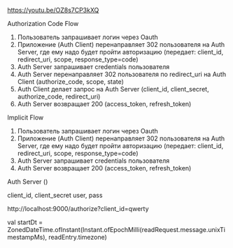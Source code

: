 https://youtu.be/OZ8s7CP3kXQ

Authorization Code Flow
1. Пользователь запрашивает логин через Oauth
2. Приложение (Auth Client) перенаправляет 302 пользователя на Auth Server, где ему надо будет пройти авторизацию (передает: client_id, redirect_uri, scope, response_type=code)
3. Auth Server запрашивает credentials пользователя
4. Auth Server перенаправляет 302 пользователя по redirect_uri на Auth Client (authorize_code, scope, state)
5. Auth Client делает запрос на Auth Server (client_id, client_secret, authorize_code, redirect_uri)
6. Auth Server возвращает 200 (access_token, refresh_token)

Implicit Flow
1. Пользователь запрашивает логин через Oauth
2. Приложение (Auth Client) перенаправляет 302 пользователя на Auth Server, где ему надо будет пройти авторизацию (передает: client_id, redirect_uri, scope, response_type=code)
3. Auth Server запрашивает credentials пользователя
4. Auth Server возвращает 200 (access_token, refresh_token)

Auth Server ()

client_id, client_secret
user, pass

http://localhost:9000/authorize?client_id=qwerty


val startDt =  
  ZonedDateTime.ofInstant(Instant.ofEpochMilli(readRequest.message.unixTimestampMs), readEntry.timezone)

